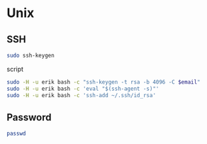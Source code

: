 # Unix


## SSH

```bash
sudo ssh-keygen
```

script
```bash
sudo -H -u erik bash -c "ssh-keygen -t rsa -b 4096 -C $email"
sudo -H -u erik bash -c 'eval "$(ssh-agent -s)"'
sudo -H -u erik bash -c 'ssh-add ~/.ssh/id_rsa'
```


## Password


```bash
passwd
```

